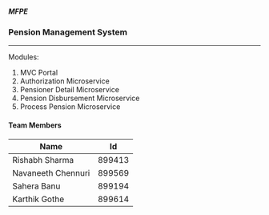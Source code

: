 ##### MFPE
### Pension Management System
---

Modules:
1. MVC Portal
2. Authorization Microservice
3. Pensioner Detail Microservice
4. Pension Disbursement Microservice
5. Process Pension Microservice

#### Team Members
Name | Id
---- | ---
Rishabh Sharma | 899413
Navaneeth Chennuri | 899569
Sahera Banu | 899194
Karthik Gothe | 899614
